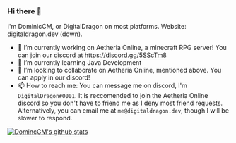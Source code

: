 ### Hi there 👋
I'm DominicCM, or DigitalDragon on most platforms. Website: digitaldragon.dev (down).

- 🔭 I’m currently working on Aetheria Online, a minecraft RPG server! You can join our discord at https://discord.gg/5SScTm8
- 🌱 I’m currently learning Java Development
- 👯 I’m looking to collaborate on Aetheria Online, mentioned above. You can apply in our discord!
- 📫 How to reach me: You can message me on discord, I'm `DigitalDragon#0001`. It is reccomended to join the Aetheria Online discord so you don't have to friend me as I deny most friend requests. Alternatively, you can email me at `me@digitaldragon.dev`, though I will be slower to respond.

[![DomincCM's github stats](https://github-readme-stats.vercel.app/api?username=DominicCM?theme=darcula)](https://github.com/anuraghazra/github-readme-stats)  

<!--
**DominicCM/DominicCM** is a ✨ _special_ ✨ repository because its `README.md` (this file) appears on your GitHub profile.

Here are some ideas to get you started:

- 🔭 I’m currently working on ...
- 🌱 I’m currently learning ...
- 👯 I’m looking to collaborate on ...
- 🤔 I’m looking for help with ...
- 💬 Ask me about ...
- 📫 How to reach me: ...
- 😄 Pronouns: ...
- ⚡ Fun fact: ...
-->

